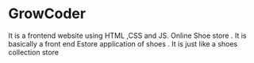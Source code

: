 # GrowCoder
It is a frontend website using HTML ,CSS and JS. Online Shoe store . 
It is basically a front end Estore application of shoes . It is just like a shoes collection store
